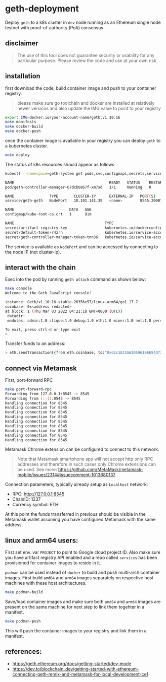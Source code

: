 # geth-deployment
Deploy `geth` to a k8s cluster in `dev` node running
as an Ethereum single node testnet with proof-of-authority (PoA) consensus

## disclaimer
> The use of this tool does not guarantee security or usability for any
> particular purpose. Please review the code and use at your own risk.

## installation
first download the code, build container image and push
to your container registry.
> please make sure go toolchain and docker are installed
> at relatively newer versions and also update the
> IMG value to point to your registry
```bash
export IMG=docker.io/your-account-name/geth:v1.10.16
make manifests
make docker-build
make docker-push
```
once the container image is available in your registry you can
deploy `geth` to a kubernetes cluster.

```bash
make deploy
```

The status of k8s resources should appear as follows:
```bash
kubectl --namespace=geth-system get pods,svc,configmaps,secrets,servicemonitors                                                    dusy: Wed Mar  2 21:13:30 2022

NAME                                           READY   STATUS    RESTARTS   AGE
pod/geth-controller-manager-67dcb6867f-xm7sd   1/1     Running   0          91m

NAME                TYPE       CLUSTER-IP      EXTERNAL-IP   PORT(S)          AGE
service/geth-geth   NodePort   10.101.141.39   <none>        8545:30007/TCP   91m

NAME                         DATA   AGE
configmap/kube-root-ca.crt   1      91m

NAME                                         TYPE                                  DATA   AGE
secret/artifact-registry-key                 kubernetes.io/dockerconfigjson        1      91m
secret/default-token-r4zrn                   kubernetes.io/service-account-token   3      91m
secret/geth-controller-manager-token-tnn86   kubernetes.io/service-account-token   3      91m
```

The service is available as `NodePort` and can be accessed by connecting to the
node IP (not cluster-ip).

## interact with the chain
Exec into the pod by running `geth attach` command as shown below:
```bash
make console
Welcome to the Geth JavaScript console!

instance: Geth/v1.10.16-stable-20356e57/linux-arm64/go1.17.7
coinbase: 0x<address redacted>
at block: 1 (Thu Mar 03 2022 04:21:18 GMT+0000 (UTC))
 datadir: 
 modules: admin:1.0 clique:1.0 debug:1.0 eth:1.0 miner:1.0 net:1.0 personal:1.0 rpc:1.0 txpool:1.0 web3:1.0

To exit, press ctrl-d or type exit
> 
```

Transfer funds to an address:
```bash
> eth.sendTransaction({from:eth.coinbase, to:"0x62c1831A63069619EE94d73853C21ceD076d0665", value: web3.toWei(125, "ether")})
```

## connect via Metamask
First, port-forward RPC
```bash
make port-forward-rpc
Forwarding from 127.0.0.1:8545 -> 8545
Forwarding from [::1]:8545 -> 8545
Handling connection for 8545
Handling connection for 8545
Handling connection for 8545
Handling connection for 8545
Handling connection for 8545
Handling connection for 8545
Handling connection for 8545
Handling connection for 8545
Handling connection for 8545
```

Metamask Chrome extension can be configured to connect to this network.
> Note that Metamask smartphone app will not accept http only RPC addresses
> and therefore in such cases only Chrome extensions can be used.
> See more: https://github.com/MetaMask/metamask-mobile/issues/2314#issuecomment-1013680137

Connection parameters, typically already setup as `Localhost` network:
* RPC: http://127.0.0.1:8545
* ChainID: 1337
* Currency symbol: ETH

At this point the funds transferred in previous should be visible in the Metamask wallet
assuming you have configured Metamask with the same address.

## linux and arm64 users:
First set env. var `PROJECT` to point to Google cloud project ID.
Also make sure you have artifact registry API enabled and a repo called
`services` has been provisioned for container images to reside in it.

`podman` can be used instead of `docker` to build and push multi-arch container
images. First build `amd64` and `arm64` images separately on respective host machines
with these host architectures.
```bash
make podman-build
```

Save/load container images and make sure both `amd64` and `arm64` images are 
present on the same machine for next step to link them togehter in a manifest.

```bash
make podman-push
```

This will push the container images to your registry and link them in a manifest.

## references:
* https://geth.ethereum.org/docs/getting-started/dev-mode
* https://dev.to/blockchain_dev/getting-started-with-ethereum-connecting-geth-remix-and-metamask-for-local-development-ce1
